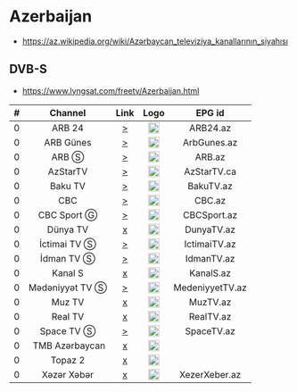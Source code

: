 <h1>Azerbaijan</h1>

* https://az.wikipedia.org/wiki/Azərbaycan_televiziya_kanallarının_siyahısı


<h2>DVB-S</h2>

* https://www.lyngsat.com/freetv/Azerbaijan.html

| #   | Channel        | Link  | Logo | EPG id |
|:---:|:--------------:|:-----:|:----:|:------:|
| 0   | ARB 24 | [>](http://85.132.81.184:8080/arb/live/index.m3u8) | <img height="20" src="https://i.imgur.com/mtvIFyq.png"/> | ARB24.az |
| 0   | ARB Günes | [>]() | <img height="20" src="https://i.imgur.com/dSg7KUK.png"/> | ArbGunes.az |
| 0   | ARB Ⓢ | [>](http://109.205.166.68/server124/arb/index.m3u8) | <img height="20" src="https://i.imgur.com/E97M2OL.png"/> | ARB.az |
| 0   | AzStarTV | [>](http://live.azstartv.com/azstar/smil:azstar.smil/playlist.m3u8) | <img height="20" src="https://i.imgur.com/di3XX5L.png"/> | AzStarTV.ca |
| 0   | Baku TV | [>](https://rtmp.baku.tv/live/bakutv_720p.m3u8) | <img height="20" src="https://upload.wikimedia.org/wikipedia/commons/thumb/3/3b/Baku_TV_%282018%29.png/640px-Baku_TV_%282018%29.png"/> | BakuTV.az |
| 0   | CBC | [>](https://stream.cbctv.az:5443/LiveApp/streams/cbctv.m3u8) | <img height="20" src="https://i.imgur.com/wVT0dwO.png"/> | CBC.az |
| 0   | CBC Sport Ⓖ | [>](https://mn-nl.mncdn.com/cbcsports_live/cbcsports/playlist.m3u8) | <img height="20" src="https://upload.wikimedia.org/wikipedia/az/0/04/CBC_Sport_TV_loqo.png"/> | CBCSport.az |
| 0   | Dünya TV | [x](http://myvideo.az/channels.aspx?channel=dunya.m3u8) | <img height="20" src="https://upload.wikimedia.org/wikipedia/az/5/5d/D%C3%BCnya_TV_%282019-h.h.%29.png"/> | DunyaTV.az |
| 0   | İctimai TV Ⓢ | [>](http://109.205.166.68/server124/ictimai_tv/index.m3u8) | <img height="20" src="https://upload.wikimedia.org/wikipedia/commons/thumb/f/ff/%C4%B0ctimai_TV_%282021-h.h.%29.svg/470px-%C4%B0ctimai_TV_%282021-h.h.%29.svg.png"/> | IctimaiTV.az |
| 0   | İdman TV Ⓢ | [>](http://109.205.166.68/server124/idman_az/index.m3u8) | <img height="20" src="https://upload.wikimedia.org/wikipedia/az/thumb/8/88/%C4%B0dman_Az%C9%99rbaycan_TV_loqo_%282019-h.h.%29.png/640px-%C4%B0dman_Az%C9%99rbaycan_TV_loqo_%282019-h.h.%29.png"/> | IdmanTV.az |
| 0   | Kanal S | [x](http://myvideo.az/channels.aspx?channel=kanals.m3u8) | <img height="20" src="https://upload.wikimedia.org/wikipedia/commons/thumb/2/27/Kanal_S_%282022%29.png/616px-Kanal_S_%282022%29.png"/> | KanalS.az |
| 0   | Mədəniyyət TV Ⓢ | [>](https://str.yodacdn.net/medeniyyet/index.m3u8) | <img height="20" src="https://upload.wikimedia.org/wikipedia/commons/f/fc/M%C9%99d%C9%99niyy%C9%99t_TV_logo.png"/> | MedeniyyetTV.az |
| 0   | Muz TV | [x]() | <img height="20" src="https://i.imgur.com/CjySP1V.png"/> | MuzTV.az |
| 0   | Real TV | [x](https://str.yodacdn.net/real/playlist.m3u8) | <img height="20" src="https://i.imgur.com/e2KFL0R.png"/> | RealTV.az |
| 0   | Space TV Ⓢ | [>](http://109.205.166.68/server124/space_tv/index.m3u8) | <img height="20" src="https://upload.wikimedia.org/wikipedia/commons/thumb/2/24/Space_TV_loqosu_%282023-h.h.%29.png/296px-Space_TV_loqosu_%282023-h.h.%29.png"/> | SpaceTV.az |
| 0   | TMB Azərbaycan | [x]() | <img height="20" src="https://upload.wikimedia.org/wikipedia/az/c/c2/TMB_TV_loqosu.png"/> |
| 0   | Topaz 2 | [x]() | <img height="20" src="https://www.lyngsat.com/logo/tv/tt/topaz_tv_az.png"/> |
| 0   | Xəzər Xəbər | [x]() | <img height="20" src="https://i.imgur.com/AuB8bnq.png"/> | XezerXeber.az |
